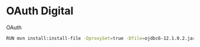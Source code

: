 # OAuth Digital

OAuth

```bash
RUN mvn install:install-file -DproxySet=true -Dfile=ojdbc6-12.1.0.2.jar -DgroupId=com.oracle  -DartifactId=oracle -Dversion=12.1.0.2 -Dpackaging=jar -DgeneratePom=true
```

